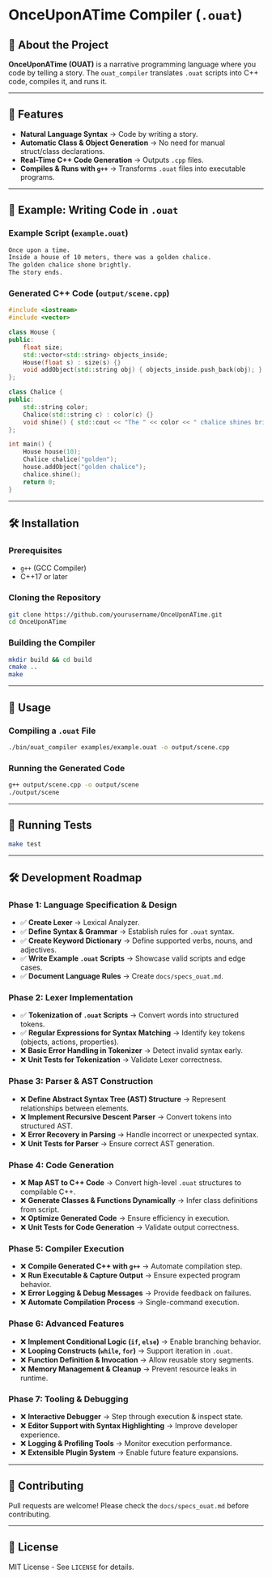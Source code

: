 # OnceUponATime Compiler (`.ouat`)

## 📖 About the Project
**OnceUponATime (OUAT)** is a narrative programming language where you code by telling a story. The `ouat_compiler` translates `.ouat` scripts into C++ code, compiles it, and runs it.

---

## 🚀 Features
- **Natural Language Syntax** → Code by writing a story.
- **Automatic Class & Object Generation** → No need for manual struct/class declarations.
- **Real-Time C++ Code Generation** → Outputs `.cpp` files.
- **Compiles & Runs with `g++`** → Transforms `.ouat` files into executable programs.

---

## 📌 Example: Writing Code in `.ouat`
### **Example Script (`example.ouat`)**
```txt
Once upon a time.
Inside a house of 10 meters, there was a golden chalice.
The golden chalice shone brightly.
The story ends.
```

### **Generated C++ Code (`output/scene.cpp`)**
```cpp
#include <iostream>
#include <vector>

class House {
public:
    float size;
    std::vector<std::string> objects_inside;
    House(float s) : size(s) {}
    void addObject(std::string obj) { objects_inside.push_back(obj); }
};

class Chalice {
public:
    std::string color;
    Chalice(std::string c) : color(c) {}
    void shine() { std::cout << "The " << color << " chalice shines brightly!" << std::endl; }
};

int main() {
    House house(10);
    Chalice chalice("golden");
    house.addObject("golden chalice");
    chalice.shine();
    return 0;
}
```

---

## 🛠️ Installation
### **Prerequisites**
- `g++` (GCC Compiler)
- C++17 or later

### **Cloning the Repository**
```sh
git clone https://github.com/yourusername/OnceUponATime.git
cd OnceUponATime
```

### **Building the Compiler**
```sh
mkdir build && cd build
cmake ..
make
```

---

## 🎯 Usage
### **Compiling a `.ouat` File**
```sh
./bin/ouat_compiler examples/example.ouat -o output/scene.cpp
```

### **Running the Generated Code**
```sh
g++ output/scene.cpp -o output/scene
./output/scene
```

---

## 🧪 Running Tests
```sh
make test
```

---

## 🛠 Development Roadmap

### **Phase 1: Language Specification & Design**
- ✅ **Create Lexer** → Lexical Analyzer.
- ✅ **Define Syntax & Grammar** → Establish rules for `.ouat` syntax.
- ✅ **Create Keyword Dictionary** → Define supported verbs, nouns, and adjectives.
- ✅ **Write Example `.ouat` Scripts** → Showcase valid scripts and edge cases.
- ✅ **Document Language Rules** → Create `docs/specs_ouat.md`.

### **Phase 2: Lexer Implementation**
- ✅ **Tokenization of `.ouat` Scripts** → Convert words into structured tokens.
- ✅ **Regular Expressions for Syntax Matching** → Identify key tokens (objects, actions, properties).
- ❌ **Basic Error Handling in Tokenizer** → Detect invalid syntax early.
- ❌ **Unit Tests for Tokenization** → Validate Lexer correctness.

### **Phase 3: Parser & AST Construction**
- ❌ **Define Abstract Syntax Tree (AST) Structure** → Represent relationships between elements.
- ❌ **Implement Recursive Descent Parser** → Convert tokens into structured AST.
- ❌ **Error Recovery in Parsing** → Handle incorrect or unexpected syntax.
- ❌ **Unit Tests for Parser** → Ensure correct AST generation.

### **Phase 4: Code Generation**
- ❌ **Map AST to C++ Code** → Convert high-level `.ouat` structures to compilable C++.
- ❌ **Generate Classes & Functions Dynamically** → Infer class definitions from script.
- ❌ **Optimize Generated Code** → Ensure efficiency in execution.
- ❌ **Unit Tests for Code Generation** → Validate output correctness.

### **Phase 5: Compiler Execution**
- ❌ **Compile Generated C++ with `g++`** → Automate compilation step.
- ❌ **Run Executable & Capture Output** → Ensure expected program behavior.
- ❌ **Error Logging & Debug Messages** → Provide feedback on failures.
- ❌ **Automate Compilation Process** → Single-command execution.

### **Phase 6: Advanced Features**
- ❌ **Implement Conditional Logic (`if`, `else`)** → Enable branching behavior.
- ❌ **Looping Constructs (`while`, `for`)** → Support iteration in `.ouat`.
- ❌ **Function Definition & Invocation** → Allow reusable story segments.
- ❌ **Memory Management & Cleanup** → Prevent resource leaks in runtime.

### **Phase 7: Tooling & Debugging**
- ❌ **Interactive Debugger** → Step through execution & inspect state.
- ❌ **Editor Support with Syntax Highlighting** → Improve developer experience.
- ❌ **Logging & Profiling Tools** → Monitor execution performance.
- ❌ **Extensible Plugin System** → Enable future feature expansions.

---

## 🤝 Contributing
Pull requests are welcome! Please check the `docs/specs_ouat.md` before contributing.

---

## 📄 License
MIT License - See `LICENSE` for details.

